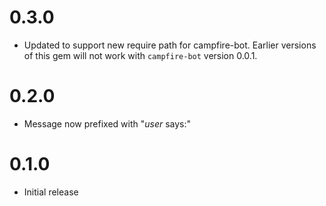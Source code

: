 # 0.3.0

* Updated to support new require path for campfire-bot.  Earlier
  versions of this gem will not work with `campfire-bot` version 0.0.1.

# 0.2.0

* Message now prefixed with "_user_ says:"

# 0.1.0

* Initial release

